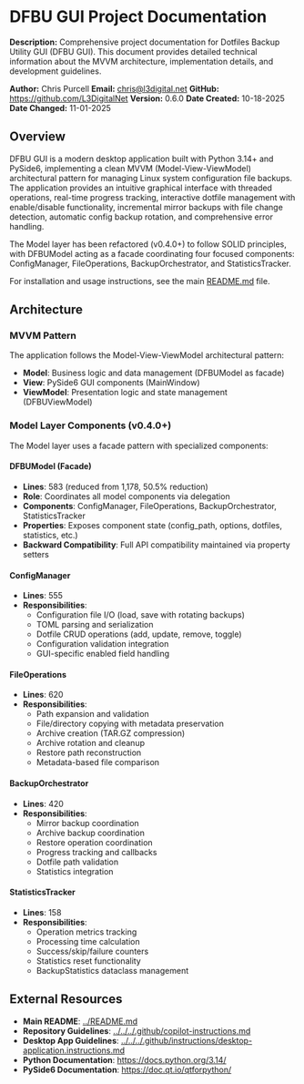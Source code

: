 # DFBU GUI Project Documentation

**Description:** Comprehensive project documentation for Dotfiles Backup Utility GUI (DFBU GUI). This document provides detailed technical information about the MVVM architecture, implementation details, and development guidelines.

**Author:** Chris Purcell
**Email:** <chris@l3digital.net>
**GitHub:** <https://github.com/L3DigitalNet>
**Version:** 0.6.0
**Date Created:** 10-18-2025
**Date Changed:** 11-01-2025

## Overview

DFBU GUI is a modern desktop application built with Python 3.14+ and PySide6, implementing a clean MVVM (Model-View-ViewModel) architectural pattern for managing Linux system configuration file backups. The application provides an intuitive graphical interface with threaded operations, real-time progress tracking, interactive dotfile management with enable/disable functionality, incremental mirror backups with file change detection, automatic config backup rotation, and comprehensive error handling.

The Model layer has been refactored (v0.4.0+) to follow SOLID principles, with DFBUModel acting as a facade coordinating four focused components: ConfigManager, FileOperations, BackupOrchestrator, and StatisticsTracker.

For installation and usage instructions, see the main [README.md](../README.md) file.

## Architecture

### MVVM Pattern

The application follows the Model-View-ViewModel architectural pattern:

- **Model**: Business logic and data management (DFBUModel as facade)
- **View**: PySide6 GUI components (MainWindow)
- **ViewModel**: Presentation logic and state management (DFBUViewModel)

### Model Layer Components (v0.4.0+)

The Model layer uses a facade pattern with specialized components:

#### DFBUModel (Facade)

- **Lines**: 583 (reduced from 1,178, 50.5% reduction)
- **Role**: Coordinates all model components via delegation
- **Components**: ConfigManager, FileOperations, BackupOrchestrator, StatisticsTracker
- **Properties**: Exposes component state (config_path, options, dotfiles, statistics, etc.)
- **Backward Compatibility**: Full API compatibility maintained via property setters

#### ConfigManager

- **Lines**: 555
- **Responsibilities**:
  - Configuration file I/O (load, save with rotating backups)
  - TOML parsing and serialization
  - Dotfile CRUD operations (add, update, remove, toggle)
  - Configuration validation integration
  - GUI-specific enabled field handling

#### FileOperations

- **Lines**: 620
- **Responsibilities**:
  - Path expansion and validation
  - File/directory copying with metadata preservation
  - Archive creation (TAR.GZ compression)
  - Archive rotation and cleanup
  - Restore path reconstruction
  - Metadata-based file comparison

#### BackupOrchestrator

- **Lines**: 420
- **Responsibilities**:
  - Mirror backup coordination
  - Archive backup coordination
  - Restore operation coordination
  - Progress tracking and callbacks
  - Dotfile path validation
  - Statistics integration

#### StatisticsTracker

- **Lines**: 158
- **Responsibilities**:
  - Operation metrics tracking
  - Processing time calculation
  - Success/skip/failure counters
  - Statistics reset functionality
  - BackupStatistics dataclass management

## External Resources

- **Main README**: [../README.md](../README.md)
- **Repository Guidelines**: [../../../.github/copilot-instructions.md](../../../.github/copilot-instructions.md)
- **Desktop App Guidelines**: [../../../.github/instructions/desktop-application.instructions.md](../../../.github/instructions/desktop-application.instructions.md)
- **Python Documentation**: <https://docs.python.org/3.14/>
- **PySide6 Documentation**: <https://doc.qt.io/qtforpython/>
